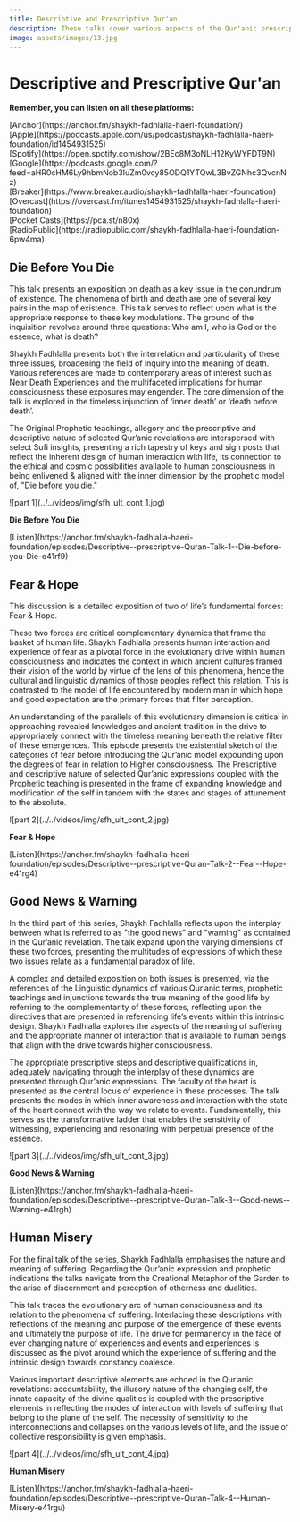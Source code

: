 ```yaml
---
title: Descriptive and Prescriptive Qur'an
description: These talks cover various aspects of the Qur'anic prescriptions for living a good life and are meant for any modern seeker interested in the path of Sufism and Islam.
image: assets/images/13.jpg
---
```


# Descriptive and Prescriptive Qur'an

<div markdown="1" class="card article sidebar center">

**Remember, you can listen on all these platforms:**

<div markdown="3" class="audio-link">
[Anchor](https://anchor.fm/shaykh-fadhlalla-haeri-foundation/)
</div>

<div markdown="3" class="audio-link">
[Apple](https://podcasts.apple.com/us/podcast/shaykh-fadhlalla-haeri-foundation/id1454931525)
</div>

<div markdown="3" class="audio-link">
[Spotify](https://open.spotify.com/show/2BEc8M3oNLH12KyWYFDT9N) 
</div>

<div markdown="3" class="audio-link">
[Google](https://podcasts.google.com/?feed=aHR0cHM6Ly9hbmNob3IuZm0vcy85ODQ1YTQwL3BvZGNhc3QvcnNz)
</div>

<div markdown="3" class="audio-link">
[Breaker](https://www.breaker.audio/shaykh-fadhlalla-haeri-foundation)
</div>

<div markdown="3" class="audio-link">
[Overcast](https://overcast.fm/itunes1454931525/shaykh-fadhlalla-haeri-foundation)
</div>

<div markdown="3" class="audio-link">
[Pocket Casts](https://pca.st/n80x)
</div>

<div markdown="3" class="audio-link">
[RadioPublic](https://radiopublic.com/shaykh-fadhlalla-haeri-foundation-6pw4ma)
</div>

</div>

## Die Before You Die

This talk presents an exposition on death as a key issue in the conundrum of existence. The phenomena of birth and death are one of several key pairs in the map of existence. This talk serves to reflect upon what is the appropriate response to these key modulations. The ground of the inquisition revolves around three questions: Who am I, who is God or the essence, what is death? 

Shaykh Fadhlalla presents both the interrelation and particularity of these three issues, broadening the field of inquiry into the meaning of death. Various references are made to contemporary areas of interest such as Near Death Experiences and the multifaceted implications for human consciousness these exposures may engender. The core dimension of the talk is explored in the timeless injunction of ‘inner death’ or ‘death before death’.

The Original Prophetic teachings, allegory and the prescriptive and descriptive nature of selected Qur’anic revelations are interspersed with select Sufi insights, presenting a rich tapestry of keys and sign posts that reflect the inherent design of human interaction with life, its connection to the ethical and cosmic possibilities available to human consciousness in being enlivened & aligned with the inner dimension by the prophetic model of, "Die before you die."

<div markdown="1" class="card video sidebar center gemoji center-content center-card">

<div markdown="2" class="video-image">
![part 1](../../videos/img/sfh_ult_cont_1.jpg)
</div>

**Die Before You Die**

<div markdown="3" class="video-link">
[Listen](https://anchor.fm/shaykh-fadhlalla-haeri-foundation/episodes/Descriptive--prescriptive-Quran-Talk-1--Die-before-you-Die-e41rf9)
</div>

</div>

<div markdown="1" class="clear"></div>

## Fear & Hope

This discussion is a detailed exposition of two of life’s fundamental forces: Fear & Hope.

These two forces are critical complementary dynamics that frame the basket of human life. Shaykh Fadhlalla presents human interaction and experience of fear as a pivotal force in the evolutionary drive within human consciousness and indicates the context in which ancient cultures framed their vision of the world by virtue of the lens of this phenomena, hence the cultural and linguistic dynamics of those peoples reflect this relation. This is contrasted to the model of life encountered by modern man in which hope and good expectation are the primary forces that filter perception. 

An understanding of the parallels of this evolutionary dimension is critical in approaching revealed knowledges and ancient tradition in the drive to appropriately connect with the timeless meaning beneath the relative filter of these emergences. This episode presents the existential sketch of the categories of fear before introducing the Qur’anic model expounding upon the degrees of fear in relation to Higher consciousness. The Prescriptive and descriptive nature of selected Qur’anic expressions coupled with the Prophetic teaching is presented in the frame of expanding knowledge and modification of the self in tandem with the states and stages of attunement to the absolute.

<div markdown="1" class="card video sidebar center gemoji center-content center-card">

<div markdown="2" class="video-image">
![part 2](../../videos/img/sfh_ult_cont_2.jpg)
</div>

**Fear & Hope**

<div markdown="3" class="video-link">
[Listen](https://anchor.fm/shaykh-fadhlalla-haeri-foundation/episodes/Descriptive--prescriptive-Quran-Talk-2--Fear--Hope-e41rg4)
</div>

</div>

<div markdown="1" class="clear"></div>

## Good News & Warning

In the third part of this series, Shaykh Fadhlalla reflects upon the interplay between what is referred to as "the good news" and "warning" as contained in the Qur’anic revelation. The talk expand upon the varying dimensions of these two forces, presenting the multitudes of expressions of which these two issues relate as a fundamental paradox of life. 

A complex and detailed exposition on both issues is presented, via the references of the Linguistic dynamics of various Qur’anic terms, prophetic teachings and injunctions towards the true meaning of the good life by referring to the complementarity of these forces, reflecting upon the directives that are presented in referencing life’s events within this intrinsic design. Shaykh Fadhlalla explores the aspects of the meaning of suffering and the appropriate manner of interaction that is available to human beings that align with the drive towards higher consciousness.

The appropriate prescriptive steps and descriptive qualifications in, adequately navigating through the interplay of these dynamics are presented through Qur’anic expressions. The faculty of the heart is presented as the central locus of experience in these processes. The talk presents the modes in which inner awareness and interaction with the state of the heart connect with the way we relate to events. Fundamentally, this serves as the transformative ladder that enables the sensitivity of witnessing, experiencing and resonating with perpetual presence of the essence.

<div markdown="1" class="card video sidebar center gemoji center-content center-card">

<div markdown="2" class="video-image">
![part 3](../../videos/img/sfh_ult_cont_3.jpg)
</div>

**Good News & Warning**

<div markdown="3" class="video-link">
[Listen](https://anchor.fm/shaykh-fadhlalla-haeri-foundation/episodes/Descriptive--prescriptive-Quran-Talk-3--Good-news--Warning-e41rgh)
</div>

</div>

<div markdown="1" class="clear"></div>

## Human Misery

For the final talk of the series, Shaykh Fadhlalla emphasises the nature and meaning of suffering. Regarding the Qur’anic expression and prophetic indications the talks navigate from the Creational Metaphor of the Garden to the arise of discernment and perception of otherness and dualities. 

This talk traces the evolutionary arc of human consciousness and its relation to the phenomena of suffering. Interlacing these descriptions with reflections of the meaning and purpose of the emergence of these events and ultimately the purpose of life. The drive for permanency in the face of ever changing nature of experiences and events and experiences is discussed as the pivot around which the experience of suffering and the intrinsic design towards constancy coalesce.

Various important descriptive elements are echoed in the Qur’anic revelations: accountability, the illusory nature of the changing self, the innate capacity of the divine qualities is coupled with the prescriptive elements in reflecting the modes of interaction with levels of suffering that belong to the plane of the self. The necessity of sensitivity to the interconnections and collapses on the various levels of life, and the issue of collective responsibility is given emphasis.

<div markdown="1" class="card video sidebar center gemoji center-content center-card">

<div markdown="2" class="video-image">
![part 4](../../videos/img/sfh_ult_cont_4.jpg)
</div>

**Human Misery**

<div markdown="3" class="video-link">
[Listen](https://anchor.fm/shaykh-fadhlalla-haeri-foundation/episodes/Descriptive--prescriptive-Quran-Talk-4--Human-Misery-e41rgu)
</div>

</div>
